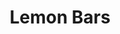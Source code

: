 ---
layout: recipe
title: Lemon Bars
description: 
prep_time: 20 minutes
cook_time: 25 minutes
temperature: 350°F
servings: 16
category: Dessert
flavor: lemon

ingredients: |
  **Shortbread crust**
  - 1 cup flour
  - 1 stick room temp. unsalted butter
  - 1/4 cup powdered sugar
  - 1/4 tsp vanilla
  - 1/4 tsp salt

  **Lemon layer**
  - 2 large eggs
  - 1 large egg yolk
  - 1 cup white sugar
  - 2 tbsp flour
  - 1/4 cup lemon juice
  - 1 tbsp grated lemon peel

instructions: |
  1. Place an oven rack into middle position and preheat oven to 350°F. Lightly oil an 8x8-inch baking dish.
  2. Place 1 cup flour and butter in mixing bowl and mash with the back of a spatula or wooden spoon until thoroughly combined. Mix in 1/4 cup confectioners' sugar, vanilla extract, and salt; mash mixture together until it looks like a slightly crumbly cookie dough.
  3. Moisten your fingers with a little water and press dough into bottom of prepared baking dish. Use a fork to prick holes all over the crust.
  4. Bake crust on center rack in the preheated oven until crust edges are barely golden brown, 22 minutes.
  5. Beat eggs and egg yolks together in a bowl; whisk in white sugar and 2 tablespoons flour until smooth. Add lemon juice and lemon zest; whisk for 2 minutes. Pour lemon custard over crust.
  6. Bake on center rack until custard is set and top has a thin white sugary crust, 25 minutes. Let cool completely before cutting into bars.
  7. Dip knife into very hot water, run around the edge, and cut into 16 squares. Dust cookies with 1 teaspoon confectioners' sugar.

notes: |
  - Kaitlyn was able to zest a lemon with nothing but a plastic knife. Oh, college.
---